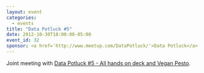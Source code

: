 ```yaml
---
layout: event
categories: 
  - events
title: "Data Potluck #5"
date: 2012-10-30T18:00:00-05:00
event_id: 32
sponsor: <a href='http://www.meetup.com/DataPotluck/'>Data Potluck</a>
---
```


Joint meeting with [Data Potluck #5 - All hands on deck and Vegan Pesto](http://www.meetup.com/DataPotluck/events/87658942/).
